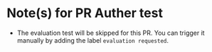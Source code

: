 # Note(s) for PR Auther test

- The evaluation test will be skipped for this PR. You can trigger it manually by adding the label `evaluation requested`.
